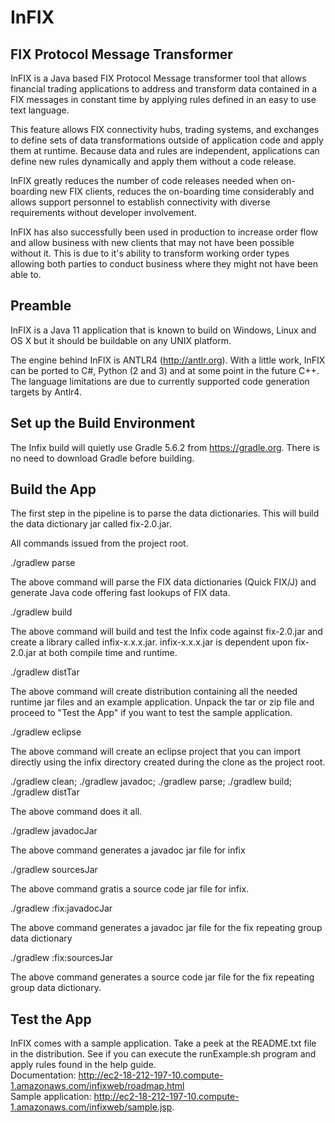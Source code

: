 # InFIX
FIX Protocol Message Transformer
--------------------------------
InFIX is a Java based FIX Protocol Message transformer tool that allows financial trading applications to address and transform data contained in a FIX messages in constant time by applying rules defined in an easy to use text language.

This feature allows FIX connectivity hubs, trading systems, and exchanges to define sets of data transformations outside of application code and apply them at runtime. Because data and rules are independent, applications can define new rules dynamically and apply them without a code release.

InFIX greatly reduces the number of code releases needed when on-boarding new FIX clients, reduces the on-boarding time considerably and allows support personnel to establish connectivity with diverse requirements without developer involvement.

InFIX has also successfully been used in production to increase order flow and allow business with new clients that may not have been possible without it.  This is due to it's ability to transform working order types allowing both parties to conduct business where they might not have been able to.

Preamble
--------
InFIX is a Java 11 application that is known to build on Windows, Linux and OS X but it should be buildable on any UNIX platform.

The engine behind InFIX is ANTLR4 (http://antlr.org).  With a little work, InFIX can be ported to C#, Python (2 and 3) and at some point in the future C++. The language limitations are due to currently supported code generation targets by Antlr4.

Set up the Build Environment
----------------------------
The Infix build will quietly use Gradle 5.6.2 from https://gradle.org. There is no need to download Gradle before building.

Build the App
-------------
The first step in the pipeline is to parse the data dictionaries. This will build the data dictionary jar called fix-2.0.jar.

All commands issued from the project root.  

./gradlew parse

The above command will parse the FIX data dictionaries (Quick FIX/J) and generate Java code offering fast lookups of FIX data.

./gradlew build

The above command will build and test the Infix code against fix-2.0.jar and create a library called infix-x.x.x.jar.  infix-x.x.x.jar is dependent upon fix-2.0.jar at both compile time and runtime.

./gradlew distTar

The above command will create distribution containing all the needed runtime jar files and an example application.  Unpack the tar or zip file and proceed to "Test the App" if you want to test the sample application.

./gradlew eclipse

The above command will create an eclipse project that you can import directly using the infix directory created during the clone as the project root.

./gradlew clean; ./gradlew javadoc; ./gradlew parse; ./gradlew build; ./gradlew distTar

The above command does it all.

./gradlew javadocJar

The above command generates a javadoc jar file for infix

./gradlew sourcesJar

The above command gratis a source code jar file for infix.

./gradlew :fix:javadocJar

The above command generates a javadoc jar file for the fix repeating group data dictionary

./gradlew :fix:sourcesJar

The above command generates a source code jar file for the fix repeating group data dictionary.

Test the App
-------------
InFIX comes with a sample application.  Take a peek at the README.txt file in the distribution.  See if you can execute the runExample.sh program and apply rules found in the help guide. \
Documentation: http://ec2-18-212-197-10.compute-1.amazonaws.com/infixweb/roadmap.html \
Sample application: http://ec2-18-212-197-10.compute-1.amazonaws.com/infixweb/sample.jsp.

